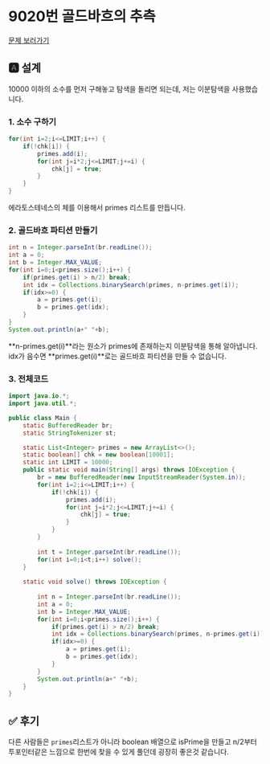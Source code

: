 # 9020번 골드바흐의 추측
[문제 보러가기](https://www.acmicpc.net/problem/9020)

## 🅰 설계
10000 이하의 소수를 먼저 구해놓고 탐색을 돌리면 되는데, 저는 이분탐색을 사용했습니다.  

### 1. 소수 구하기
```java
for(int i=2;i<=LIMIT;i++) {
	if(!chk[i]) {
		primes.add(i);
		for(int j=i*2;j<=LIMIT;j+=i) {
			chk[j] = true;
		}
	}
}
```

에라토스테네스의 체를 이용해서 primes 리스트를 만듭니다.  

### 2. 골드바흐 파티션 만들기
```java
int n = Integer.parseInt(br.readLine());
int a = 0;
int b = Integer.MAX_VALUE;
for(int i=0;i<primes.size();i++) {
	if(primes.get(i) > n/2) break;
	int idx = Collections.binarySearch(primes, n-primes.get(i));
	if(idx>=0) {
		a = primes.get(i);
		b = primes.get(idx);
	}
}
System.out.println(a+" "+b);
```
**n-primes.get(i)**라는 원소가 primes에 존재하는지 이분탐색을 통해 알아냅니다.  
idx가 음수면 **primes.get(i)**로는 골드바흐 파티션을 만들 수 없습니다.  

### 3. 전체코드
```java
import java.io.*;
import java.util.*;

public class Main {
	static BufferedReader br;
	static StringTokenizer st;

	static List<Integer> primes = new ArrayList<>();
	static boolean[] chk = new boolean[10001];
	static int LIMIT = 10000;
	public static void main(String[] args) throws IOException {
		br = new BufferedReader(new InputStreamReader(System.in));
		for(int i=2;i<=LIMIT;i++) {
			if(!chk[i]) {
				primes.add(i);
				for(int j=i*2;j<=LIMIT;j+=i) {
					chk[j] = true;
				}
			}
		}
		
		int t = Integer.parseInt(br.readLine());
		for(int i=0;i<t;i++) solve();
	}
	
	static void solve() throws IOException {
		
		int n = Integer.parseInt(br.readLine());
		int a = 0;
		int b = Integer.MAX_VALUE;
		for(int i=0;i<primes.size();i++) {
			if(primes.get(i) > n/2) break;
			int idx = Collections.binarySearch(primes, n-primes.get(i));
			if(idx>=0) {
				a = primes.get(i);
				b = primes.get(idx);
			}
		}
		System.out.println(a+" "+b);
	}
}
```


## ✅ 후기
다른 사람들은 `primes`리스트가 아니라 boolean 배열으로 isPrime을 만들고 n/2부터 투포인터같은 느낌으로 한번에 찾을 수 있게 풀던데 굉장히 좋은것 같습니다.  

